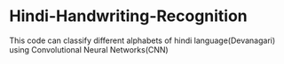 # Hindi-Handwriting-Recognition
This code can classify different alphabets of hindi language(Devanagari) using Convolutional Neural Networks(CNN)
